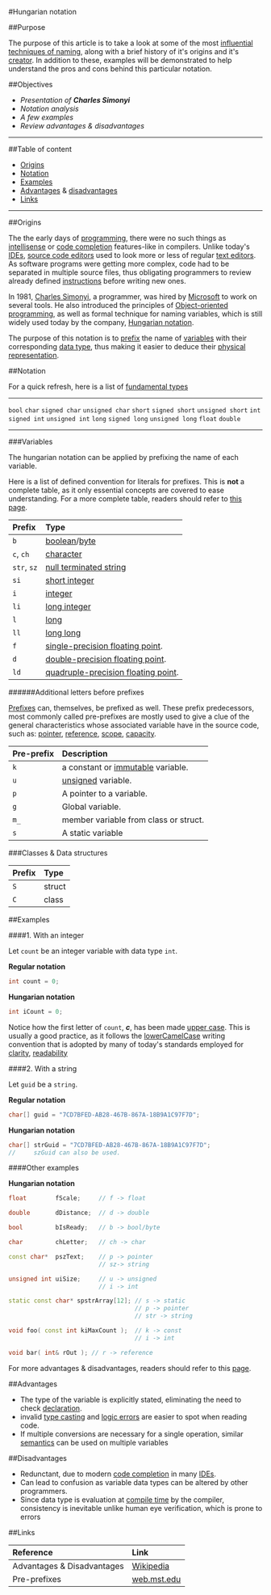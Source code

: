 ﻿#Hungarian notation


##Purpose

The purpose of this article is to take a look at some of the most [influential techniques of naming](http://en.wikipedia.org/wiki/Naming_convention_(programming)), along with a brief history of it's origins and it's [creator](http://en.wikipedia.org/wiki/Charles_Simonyi). In addition to these, examples will be demonstrated to help understand the pros and cons behind this particular notation.

##Objectives

* _Presentation of **Charles Simonyi**_
* _Notation analysis_
* _A few examples_
* _Review advantages & disadvantages_

---

##Table of content

* [Origins](#origins)
* [Notation](#notation)
* [Examples](#examples)
* [Advantages](#advantages) & 
[disadvantages](#disadvantages)
* [Links](#links)

---

##Origins

The the early days of [programming](http://en.wikipedia.org/wiki/Computer_programming), there were no such things as [intellisense](http://en.wikipedia.org/wiki/Intelligent_code_completion) or [code completion](http://en.wikipedia.org/wiki/Autocomplete#In_source_code_editors) features-like in compilers. Unlike today's [IDEs](http://en.wikipedia.org/wiki/Integrated_development_environment), [source code editors](http://en.wikipedia.org/wiki/Source_code_editor) used to look more or less of regular [text editors](http://en.wikipedia.org/wiki/Notepad_%28software%29). As software programs were getting more complex, code had to be separated in multiple source files, thus obligating programmers to review already defined [instructions](http://en.wikipedia.org/wiki/Instruction_set) before writing new ones.

In 1981, [Charles Simonyi](http://en.wikipedia.org/wiki/Charles_Simonyi), a programmer, was hired by [Microsoft](http://en.wikipedia.org/wiki/Microsoft) to work on several tools. He also introduced the principles of [Object-oriented programming](http://en.wikipedia.org/wiki/Object-oriented_programming), as well as formal technique for naming variables, which is still widely used today by the company, [Hungarian notation](http://en.wikipedia.org/wiki/Hungarian_notation).

The purpose of this notation is to [prefix](http://en.wikipedia.org/wiki/Prefix) the name of [variables](http://en.wikipedia.org/wiki/Variable_(computer_science)) with their corresponding [data type](http://en.wikipedia.org/wiki/Data_type), thus making it easier to deduce their [physical representation](http://en.wikipedia.org/wiki/Hungarian_notation#Systems_vs._Apps_Hungarian).


##Notation

For a quick refresh, here is a list of [fundamental types](http://en.cppreference.com/w/cpp/language/types)

---

`bool`
`char`
`signed char`
`unsigned char`
`short`
`signed short`
`unsigned short`
`int signed int`
`unsigned int`
`long`
`signed long`
`unsigned long`
`float`
`double`

---

###Variables

The hungarian notation can be applied by prefixing the name of each variable.

Here is a list of defined convention for literals for prefixes. This is **not** a complete table, as it  only essential concepts are covered to ease understanding. For a more complete table, readers should refer to [this page](http://web.mst.edu/~cpp/common/hungarian.html).

|Prefix|Type|
|:-|:-|
|`b`| [boolean](http://en.wikipedia.org/wiki/Boolean_data_type)/[byte](http://en.wikipedia.org/wiki/Byte)|
|`c`, `ch`|[character](http://en.wikipedia.org/wiki/Character_%28computing%29)|
|`str`, `sz`| [null terminated string](http://en.wikipedia.org/wiki/Null-terminated_string)|
|`si`|[short integer](http://en.wikipedia.org/wiki/Integer_(computer_science)#Short_integer)|
|`i`|[integer](http://en.wikipedia.org/wiki/Integer_(computer_science))|
|`li`|[long integer](http://en.wikipedia.org/wiki/Integer_(computer_science)#Long_integer)|
|`l`|[long](http://en.wikipedia.org/wiki/Integer_%28computer_science%29#Long_integer)|
|`ll`|[long long](http://en.wikipedia.org/wiki/Integer_(computer_science)#Long_integer)|
|`f`|[single-precision floating point](http://en.wikipedia.org/wiki/Single-precision_floating-point_format).|
|`d`|[double-precision floating point](http://en.wikipedia.org/wiki/Double-precision_floating-point_format).|
|`ld`|[quadruple-precision floating point](http://en.wikipedia.org/wiki/Quadruple-precision_floating-point_format).|

######Additional letters before prefixes

[Prefixes](http://en.wikipedia.org/wiki/Prefix) can, themselves, be prefixed as well. 
These prefix predecessors, most commonly called pre-prefixes are mostly used to give a clue of the general characteristics whose associated variable have in the source code, such as: [pointer](http://en.wikipedia.org/wiki/Pointer_%28computer_programming%29), [reference](http://en.wikipedia.org/wiki/Reference_%28computer_science%29), [scope](http://en.wikipedia.org/wiki/Scope_%28computer_science%29), [capacity](http://en.wikipedia.org/wiki/Dynamic_array#Bounded-size_dynamic_arrays_and_capacity).

|Pre-prefix|Description|
|:-|:-|
|`k`|a constant or [immutable](http://en.wikipedia.org/wiki/Immutable_object) variable.|
|`u`|[unsigned](http://en.wikipedia.org/wiki/Signedness) variable.|
|`p`|A pointer to a variable.|
|`g`|Global variable.|
|`m_`|member variable from class or struct.|
|`s`|A static variable|

###Classes & Data structures

|Prefix|Type|
|:-|:-|
|`S`|struct|
|`C`|class|

##Examples

####1. With an integer

Let `count` be  an integer variable with data type `int`.

**Regular notation**
```cpp
int count = 0;
```
**Hungarian notation**
```cpp
int iCount = 0;
```

Notice how the first letter of `count`, **_c_**, has been made [upper case](http://en.wikipedia.org/wiki/Letter_case). This is usually a good practice, as it follows the [lowerCamelCase](http://en.wikipedia.org/wiki/CamelCase) writing convention that is adopted by many of today's standards employed for [clarity](http://en.wikipedia.org/wiki/Naming_convention_(programming)), [readability](http://en.wikipedia.org/wiki/Naming_convention_(programming))

####2. With a string

Let `guid` be a `string`.

**Regular notation**
```cpp
char[] guid = "7CD7BFED-AB28-467B-867A-18B9A1C97F7D";
```
**Hungarian notation**
```cpp
char[] strGuid = "7CD7BFED-AB28-467B-867A-18B9A1C97F7D";
//     szGuid can also be used.
```


####Other examples

**Hungarian notation**
```cpp
float        fScale;     // f -> float

double       dDistance;  // d -> double

bool         bIsReady;   // b -> bool/byte

char         chLetter;   // ch -> char

const char*  pszText;    // p -> pointer     
                         // sz-> string

unsigned int uiSize;     // u -> unsigned
                         // i -> int

static const char* spstrArray[12]; // s -> static
                                   // p -> pointer
                                   // str -> string

void foo( const int kiMaxCount );  // k -> const 
                                   // i -> int

void bar( int& rOut ); // r -> reference

```

For more advantages & disadvantages, readers should refer to this [page](http://en.wikipedia.org/wiki/Hungarian_notation#Advantages).

##Advantages

* The type of the variable is explicitly stated, eliminating the need to check [declaration](http://en.wikipedia.org/wiki/Declaration_(computer_programming)).
* invalid [type casting](http://en.wikipedia.org/wiki/Type_conversion) and [logic errors](http://en.wikipedia.org/wiki/Logic_error) are easier to spot when reading code.
* If multiple conversions are necessary for a single operation, similar [semantics](http://en.wikipedia.org/wiki/Semantics_%28computer_science%29) can be used on multiple variables

##Disadvantages

* Redunctant, due to modern [code completion](http://en.wikipedia.org/wiki/Intelligent_code_completion) in many [IDEs](http://en.wikipedia.org/wiki/Integrated_development_environment).
* Can lead to confusion as variable data types can be altered by other programmers.
* Since data type is evaluation at [compile time](http://en.wikipedia.org/wiki/Compile_time) by the compiler, consistency is inevitable unlike human eye verification, which is prone to errors

##Links

|Reference|Link
|:-|:-|
|Advantages & Disadvantages|[Wikipedia](http://en.wikipedia.org/wiki/Hungarian_notation)|
|Pre-prefixes|[web.mst.edu](http://web.mst.edu/~cpp/common/hungarian.html)|
